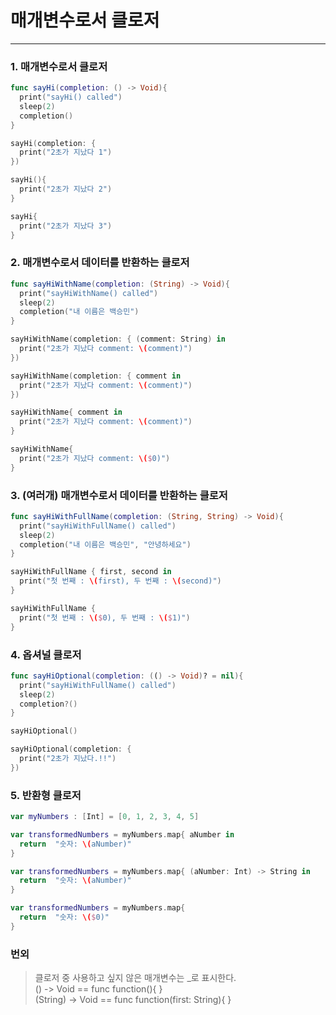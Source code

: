 # 매개변수로서 클로저
---

### 1. 매개변수로서 클로저
```swift
func sayHi(completion: () -> Void){
  print("sayHi() called")
  sleep(2)
  completion()
}

sayHi(completion: {
  print("2초가 지났다 1")
})

sayHi(){
  print("2초가 지났다 2")
}

sayHi{
  print("2초가 지났다 3")
}
```

### 2. 매개변수로서 데이터를 반환하는 클로저
```swift
func sayHiWithName(completion: (String) -> Void){
  print("sayHiWithName() called")
  sleep(2)
  completion("내 이름은 백승민")
}

sayHiWithName(completion: { (comment: String) in
  print("2초가 지났다 comment: \(comment)")
})

sayHiWithName(completion: { comment in
  print("2초가 지났다 comment: \(comment)")
})

sayHiWithName{ comment in
  print("2초가 지났다 comment: \(comment)")
}

sayHiWithName{
  print("2초가 지났다 comment: \($0)")
}
```

### 3. (여러개) 매개변수로서 데이터를 반환하는 클로저
```swift
func sayHiWithFullName(completion: (String, String) -> Void){
  print("sayHiWithFullName() called")
  sleep(2)
  completion("내 이름은 백승민", "안녕하세요")
}

sayHiWithFullName { first, second in
  print("첫 번째 : \(first), 두 번째 : \(second)")
}

sayHiWithFullName {
  print("첫 번째 : \($0), 두 번째 : \($1)")
}
```

### 4. 옵셔널 클로저
```swift
func sayHiOptional(completion: (() -> Void)? = nil){
  print("sayHiWithFullName() called")
  sleep(2)
  completion?()
}

sayHiOptional()

sayHiOptional(completion: {
  print("2초가 지났다.!!")
})
```

### 5. 반환형 클로저
```swift
var myNumbers : [Int] = [0, 1, 2, 3, 4, 5]

var transformedNumbers = myNumbers.map{ aNumber in
  return  "숫자: \(aNumber)"
}

var transformedNumbers = myNumbers.map{ (aNumber: Int) -> String in
  return  "숫자: \(aNumber)"
}

var transformedNumbers = myNumbers.map{
  return  "숫자: \($0)"
}
```

### 번외
> 클로저 중 사용하고 싶지 않은 매개변수는 _로 표시한다.  
> () -> Void == func function(){ }  
> (String) -> Void == func function(first: String){ }